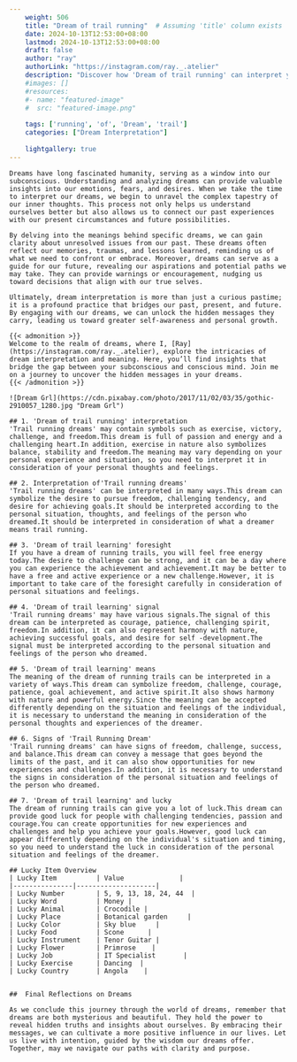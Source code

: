 ```yaml
---
    weight: 506
    title: "Dream of trail running"  # Assuming 'title' column exists
    date: 2024-10-13T12:53:00+08:00
    lastmod: 2024-10-13T12:53:00+08:00
    draft: false
    author: "ray"
    authorLink: "https://instagram.com/ray._.atelier"
    description: "Discover how 'Dream of trail running' can interpret your future and uncover its significant meanings in your life."
    #images: []
    #resources:
    #- name: "featured-image"
    #  src: "featured-image.png"
    
    tags: ['running', 'of', 'Dream', 'trail']
    categories: ["Dream Interpretation"]
    
    lightgallery: true
---
```

    
    Dreams have long fascinated humanity, serving as a window into our subconscious. Understanding and analyzing dreams can provide valuable insights into our emotions, fears, and desires. When we take the time to interpret our dreams, we begin to unravel the complex tapestry of our inner thoughts. This process not only helps us understand ourselves better but also allows us to connect our past experiences with our present circumstances and future possibilities.
    
    By delving into the meanings behind specific dreams, we can gain clarity about unresolved issues from our past. These dreams often reflect our memories, traumas, and lessons learned, reminding us of what we need to confront or embrace. Moreover, dreams can serve as a guide for our future, revealing our aspirations and potential paths we may take. They can provide warnings or encouragement, nudging us toward decisions that align with our true selves.
    
    Ultimately, dream interpretation is more than just a curious pastime; it is a profound practice that bridges our past, present, and future. By engaging with our dreams, we can unlock the hidden messages they carry, leading us toward greater self-awareness and personal growth.
    
    {{< admonition >}}
    Welcome to the realm of dreams, where I, [Ray](https://instagram.com/ray._.atelier), explore the intricacies of dream interpretation and meaning. Here, you’ll find insights that bridge the gap between your subconscious and conscious mind. Join me on a journey to uncover the hidden messages in your dreams.
    {{< /admonition >}}
    
    ![Dream Grl](https://cdn.pixabay.com/photo/2017/11/02/03/35/gothic-2910057_1280.jpg "Dream Grl")
    
    ## 1. 'Dream of trail running' interpretation
    'Trail running dreams' may contain symbols such as exercise, victory, challenge, and freedom.This dream is full of passion and energy and a challenging heart.In addition, exercise in nature also symbolizes balance, stability and freedom.The meaning may vary depending on your personal experience and situation, so you need to interpret it in consideration of your personal thoughts and feelings.
    
    ## 2. Interpretation of'Trail running dreams'
    'Trail running dreams' can be interpreted in many ways.This dream can symbolize the desire to pursue freedom, challenging tendency, and desire for achieving goals.It should be interpreted according to the personal situation, thoughts, and feelings of the person who dreamed.It should be interpreted in consideration of what a dreamer means trail running.
    
    ## 3. 'Dream of trail learning' foresight
    If you have a dream of running trails, you will feel free energy today.The desire to challenge can be strong, and it can be a day where you can experience the achievement and achievement.It may be better to have a free and active experience or a new challenge.However, it is important to take care of the foresight carefully in consideration of personal situations and feelings.
    
    ## 4. 'Dream of trail learning' signal
    'Trail running dreams' may have various signals.The signal of this dream can be interpreted as courage, patience, challenging spirit, freedom.In addition, it can also represent harmony with nature, achieving successful goals, and desire for self -development.The signal must be interpreted according to the personal situation and feelings of the person who dreamed.
    
    ## 5. 'Dream of trail learning' means
    The meaning of the dream of running trails can be interpreted in a variety of ways.This dream can symbolize freedom, challenge, courage, patience, goal achievement, and active spirit.It also shows harmony with nature and powerful energy.Since the meaning can be accepted differently depending on the situation and feelings of the individual, it is necessary to understand the meaning in consideration of the personal thoughts and experiences of the dreamer.
    
    ## 6. Signs of 'Trail Running Dream'
    'Trail running dreams' can have signs of freedom, challenge, success, and balance.This dream can convey a message that goes beyond the limits of the past, and it can also show opportunities for new experiences and challenges.In addition, it is necessary to understand the signs in consideration of the personal situation and feelings of the person who dreamed.
    
    ## 7. 'Dream of trail learning' and lucky
    The dream of running trails can give you a lot of luck.This dream can provide good luck for people with challenging tendencies, passion and courage.You can create opportunities for new experiences and challenges and help you achieve your goals.However, good luck can appear differently depending on the individual's situation and timing, so you need to understand the luck in consideration of the personal situation and feelings of the dreamer.
    
    ## Lucky Item Overview
    | Lucky Item          | Value              |
    |---------------|--------------------|
    | Lucky Number        | 5, 9, 13, 18, 24, 44  |
    | Lucky Word          | Money |
    | Lucky Animal        | Crocodile |
    | Lucky Place         | Botanical garden     |
    | Lucky Color         | Sky blue     |
    | Lucky Food          | Scone      |
    | Lucky Instrument    | Tenor Guitar |
    | Lucky Flower        | Primrose    |
    | Lucky Job           | IT Specialist       |
    | Lucky Exercise      | Dancing  |
    | Lucky Country       | Angola    |
    
    
    ##  Final Reflections on Dreams
    
    As we conclude this journey through the world of dreams, remember that dreams are both mysterious and beautiful. They hold the power to reveal hidden truths and insights about ourselves. By embracing their messages, we can cultivate a more positive influence in our lives. Let us live with intention, guided by the wisdom our dreams offer. Together, may we navigate our paths with clarity and purpose.
    